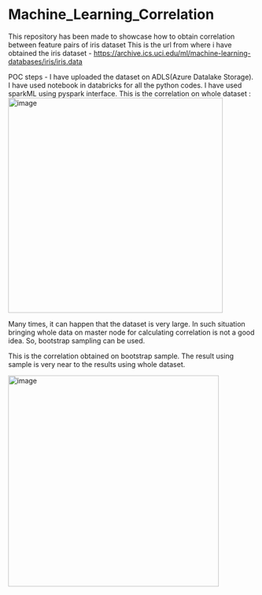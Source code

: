 # Machine_Learning_Correlation
This repository has been made to showcase how to obtain correlation between feature pairs of iris dataset
This is the url from where i have obtained the iris dataset - https://archive.ics.uci.edu/ml/machine-learning-databases/iris/iris.data

POC steps - I have uploaded the dataset on ADLS(Azure Datalake Storage). I have used notebook in databricks for all the python codes. I have used sparkML using pyspark interface.
This is the correlation on whole dataset :
<img width="436" alt="image" src="https://github.com/RoyAmitabh/Machine_Learning_Correlation/assets/104931628/9f824be4-11ff-4371-87a3-796faa1fd1b5">

Many times, it can happen that the dataset is very large. In such situation bringing whole data on master node for calculating correlation is not a good idea. So, bootstrap sampling can be used. 

This is the correlation obtained on bootstrap sample. The result using sample is very near to the results using whole dataset.

<img width="428" alt="image" src="https://github.com/RoyAmitabh/Machine_Learning_Correlation/assets/104931628/5f8cd71d-9ae8-4f0d-8c10-cb6d8d9ab4ba">

